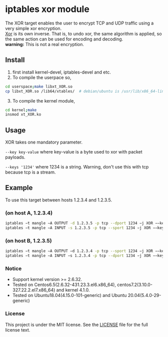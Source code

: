 iptables xor module
===================
The XOR target enables the user to encrypt TCP and UDP traffic using a very simple xor encryption.  
[Xor](https://en.wikipedia.org/wiki/XOR_cipher) is its own inverse. That is, to undo xor, the same algorithm is applied, so the same action can be used for encoding and decoding.  
**warning:** This is not a real encryption.


## Install
1. first install kernel-devel, iptables-devel and etc.
2. To compile the userpace so,
```bash
cd userspace;make libxt_XOR.so
cp libxt_XOR.so /lib64/xtables/  # debian/ubuntu is /usr/lib/x86_64-linux-gnu/xtables/
```
3. To compile the kernel module,
```bash
cd kernel;make
insmod xt_XOR.ko
```

## Usage

XOR takes one mandatory parameter.  

`--key key-value` where key-value is a byte used to xor with packet payloads.

`--keys '1234'` where 1234 is a string. Warning, don't use this with tcp because tcp is a stream.

## Example

To use this target between hosts 1.2.3.4 and 1.2.3.5.

### (on host A, 1.2.3.4)
```bash
iptables −t mangle −A OUTPUT -d 1.2.3.5 -p tcp --dport 1234 −j XOR −−key 0x61
iptables −t mangle −A INPUT -s 1.2.3.5 -p tcp --sport 1234 −j XOR −−key 0x61
```

### (on host B, 1.2.3.5)
```bash
iptables −t mangle −A OUTPUT −d 1.2.3.4 -p tcp --sport 1234 −j XOR −−key 0x61
iptables −t mangle −A INPUT −s 1.2.3.4 -p tcp --dport 1234 −j XOR −−key 0x61
```

### Notice
* Support kernel version >= 2.6.32.
* Tested on Centos6.5(2.6.32-431.23.3.el6.x86_64), centos7.2(3.10.0-327.22.2.el7.x86_64) and kernel 4.1.0.
* Tested on Ubuntu18.04(4.15.0-101-generic) and Ubuntu 20.04(5.4.0-29-generic)

### License

This project is under the MIT license. See the [LICENSE](LICENSE) file for the full license text.
